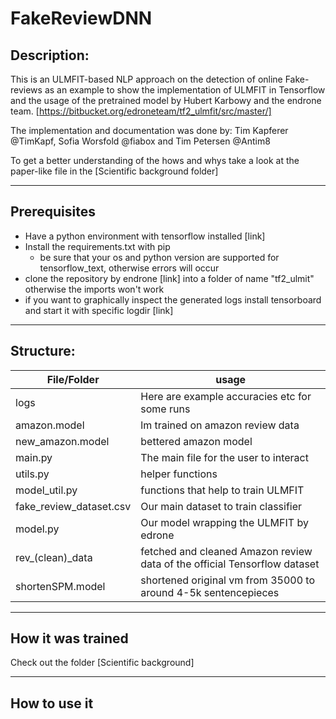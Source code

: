 # FakeReviewDNN

## Description:
This is an ULMFIT-based NLP approach on the detection of online Fake-reviews as an example to show the implementation of ULMFIT in Tensorflow and the usage of the pretrained model by Hubert Karbowy and the endrone team. [https://bitbucket.org/edroneteam/tf2_ulmfit/src/master/]

The implementation and documentation was done by: Tim Kapferer @TimKapf, Sofia Worsfold @fiabox and Tim Petersen @Antim8

To get a better understanding of the hows and whys take a look at the paper-like file in the [Scientific background folder]

----

## Prerequisites
- Have a python environment with tensorflow installed [link]
- Install the requirements.txt with pip
  - be sure that your os and python version are supported for tensorflow_text, otherwise errors will occur
- clone the repository by endrone [link] into a folder of name "tf2_ulmit" otherwise the imports won't work
- if you want to graphically inspect the generated logs install tensorboard and start it with specific logdir [link]

---
## Structure:

| File/Folder | usage |
| --- |--- |
| logs | Here are example accuracies etc for some runs |
| amazon.model | lm trained on amazon review data |
| new_amazon.model | bettered amazon model |
| main.py | The main file for the user to interact |
| utils.py | helper functions |
| model_util.py | functions that help to train ULMFIT |
| fake_review_dataset.csv |  Our main dataset to train classifier |
| model.py | Our model wrapping the ULMFIT by edrone |
| rev_(clean)_data | fetched and cleaned Amazon review data of the official Tensorflow dataset |
| shortenSPM.model | shortened original vm from 35000 to around 4-5k sentencepieces |

---
## How it was trained
Check out the folder [Scientific background]

---
## How to use it

